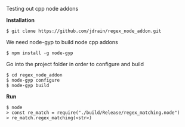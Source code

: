 Testing out cpp node addons

**Installation**

```
$ git clone https://github.com/jdrain/regex_node_addon.git
```  

We need node-gyp to build node cpp addons

```
$ npm install -g node-gyp
```

Go into the project folder in order to configure and build

```
$ cd regex_node_addon
$ node-gyp configure
$ node-gyp build
```

**Run**

```
$ node
> const re_match = require("./build/Release/regex_matching.node")
> re_match.regex_matching(<str>)
```
